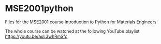 # MSE2001python
Files for the MSE2001 course Introduction to Python for Materials Engineers

The whole course can be watched at the following YouTube playlist 
https://youtu.be/aoL3whRmSfc 
